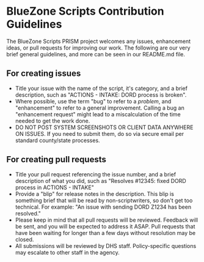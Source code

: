 # BlueZone Scripts Contribution Guidelines

The BlueZone Scripts PRISM project welcomes any issues, enhancement ideas, or pull requests for improving our work. The following are our very brief general guidelines, and more can be seen in our README.md file.

## For creating issues
- Title your issue with the name of the script, it's category, and a brief description, such as "ACTIONS - INTAKE: DORD process is broken".
- Where possible, use the term "bug" to refer to a *problem*, and "enhancement" to refer to a general improvement. Calling a bug an "enhancement request" might lead to a miscalculation of the time needed to get the work done.
- DO NOT POST SYSTEM SCREENSHOTS OR CLIENT DATA ANYWHERE ON ISSUES. If you need to submit them, do so via secure email per standard county/state processes.

## For creating pull requests
- Title your pull request referencing the issue number, and a brief description of what you did, such as "Resolves #12345: fixed DORD process in ACTIONS - INTAKE"
- Provide a "blip" for release notes in the description. This blip is something brief that will be read by non-scriptwriters, so don't get too technical. For example: "An issue with sending DORD Z1234 has been resolved."
- Please keep in mind that all pull requests will be reviewed. Feedback will be sent, and you will be expected to address it ASAP. Pull requests that have been waiting for longer than a few days without resolution may be closed.
- All submissions will be reviewed by DHS staff. Policy-specific questions may escalate to other staff in the agency.
